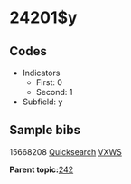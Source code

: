 # 24201$y

## Codes

-   Indicators
    -   First: 0
    -   Second: 1
-   Subfield: y

## Sample bibs

15668208 [Quicksearch](https://search.library.yale.edu/catalog/15668208) [VXWS](http://prodorbis.library.yale.edu:7014/vxws/GetHoldingsService?bibId=15668208)

**Parent topic:**[242](../../tags/242/242.md)

